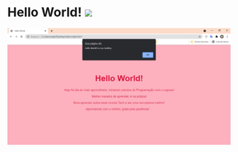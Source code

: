 <h1>Hello World! <img style="height: 24px;" src="https://upload.wikimedia.org/wikipedia/commons/f/f1/Heart_coraz%C3%B3n.svg" /></h1>

![img](https://github.com/Sealtiey/Meu-Hello-World/blob/main/hello_done.png?raw=true)
